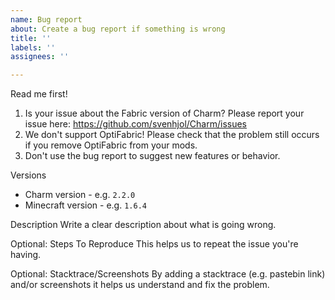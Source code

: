 ```yaml
---
name: Bug report
about: Create a bug report if something is wrong
title: ''
labels: ''
assignees: ''

---
```


Read me first!
1. Is your issue about the Fabric version of Charm? Please report your issue here: https://github.com/svenhjol/Charm/issues
2. We don't support OptiFabric! Please check that the problem still occurs if you remove OptiFabric from your mods.
3. Don't use the bug report to suggest new features or behavior.

Versions
* Charm version - e.g. `2.2.0`
* Minecraft version - e.g. `1.6.4`

Description
Write a clear description about what is going wrong.

Optional: Steps To Reproduce
This helps us to repeat the issue you're having.

Optional: Stacktrace/Screenshots
By adding a stacktrace (e.g. pastebin link) and/or screenshots it helps us understand and fix the problem.
